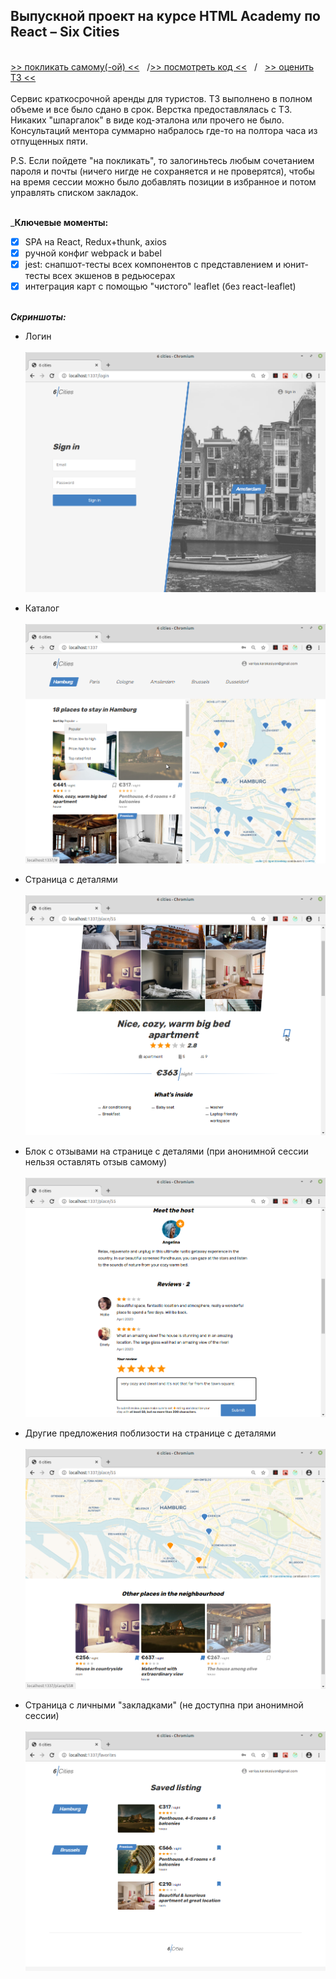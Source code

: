 ## Выпускной проект на курсе HTML Academy по React &ndash; Six Cities
\
[>> покликать самому(-ой) <<](https://six-cities-by-vaniya-k.netlify.app/)&nbsp;&nbsp;&nbsp;/[>> посмотреть код <<](https://github.com/vaniya-k/1353919-six-cities-3)&nbsp;&nbsp;&nbsp;/&nbsp;&nbsp;&nbsp;[>> оценить ТЗ <<](specs.pdf)
\
\
Сервис краткосрочной аренды для туристов. ТЗ выполнено в полном объеме и все было сдано в срок. Верстка предоставлялась с ТЗ. Никаких "шпаргалок" в виде код-эталона или прочего не было. Консультаций ментора суммарно набралось где-то на полтора часа из отпущенных пяти.

P.S. Если пойдете "на покликать", то залогиньтесь любым сочетанием пароля и почты (ничего нигде не сохраняется и не проверятся), чтобы на время сессии можно было добавлять позиции в избранное и потом управлять списком закладок. 

\
_**Ключевые моменты:**
- [x] SPA на React, Redux+thunk, axios
- [x] ручной конфиг webpack и babel
- [x] jest: снапшот-тесты всех компонентов с представлением и юнит-тесты всех экшенов в редьюсерах 
- [x] интеграция карт с помощью "чистого" leaflet (без react-leaflet)

\
_**Скриншоты:**_
* Логин 
\
\
![login](01.png)

* Каталог
\
\
![catalog](02.png)

* Страница с деталями
\
\
![details](03.png)

* Блок с отзывами на странице с деталями (при анонимной сессии нельзя оставлять отзыв самому)
\
\
![details](04.png)

* Другие предложения поблизости на странице с деталями
\
\
![details](05.png)

* Страница с личными "закладками" (не доступна при анонимной сессии)
\
\
![details](06.png)

